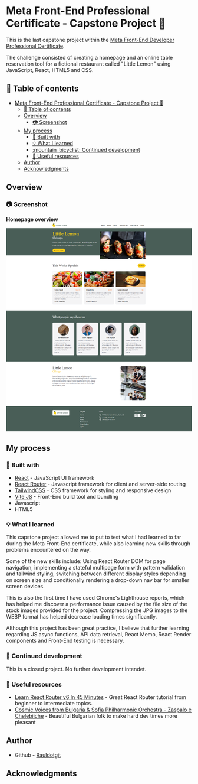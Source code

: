 # Meta Front-End Professional Certificate - Capstone Project :lemon:

This is the last capstone project within the [Meta Front-End Developer Professional Certificate](https://www.coursera.org/professional-certificates/meta-front-end-developer).

The challenge consisted of creating a homepage and an online table reservation tool for a fictional restaurant called "Little Lemon" using JavaScript, React, HTML5 and CSS.
  
## :book: Table of contents

- [Meta Front-End Professional Certificate - Capstone Project :lemon:](#meta-front-end-professional-certificate---capstone-project-lemon)
  - [:book: Table of contents](#book-table-of-contents)
  - [Overview](#overview)
    - [:camera: Screenshot](#camera-screenshot)
  - [My process](#my-process)
    - [:wrench: Built with](#wrench-built-with)
    - [:bulb: What I learned](#bulb-what-i-learned)
    - [:mountain\_bicyclist: Continued development](#mountain_bicyclist-continued-development)
    - [:cake: Useful resources](#cake-useful-resources)
  - [Author](#author)
  - [Acknowledgments](#acknowledgments)

## Overview

### :camera: Screenshot

**Homepage overview**
![Home](/public/screenshots/page.png "Homepage overview")


## My process

### :wrench: Built with

- [React](https://react.dev/) - JavaScript UI framework
- [React Router](https://reactrouter.com/en/main) - Javascript framework for client and server-side routing
- [TailwindCSS](https://tailwindcss.com/) - CSS framework for styling and responsive design
- [Vite JS](https://vitejs.dev/) - Front-End build tool and bundling 
- Javascript
- HTML5

### :bulb: What I learned

This capstone project allowed me to put to test what I had learned to far during the Meta Front-End certificate, while also learning new skills through problems encountered on the way.

Some of the new skills include: Using React Router DOM for page navigation, implementing a stateful multipage form with pattern validation and tailwind styling, switching between different display styles depending on screen size and conditionally rendering a drop-down nav bar for smaller screen devices.  

This is also the first time I have used Chrome's Lighthouse reports, which has helped me discover a performance issue caused by the file size of the stock images provided for the project. Compressing the JPG images to the WEBP format has helped decrease loading times significantly.

Although this project has been great practice, I believe that further learning regarding JS async functions, API data retrieval, React Memo, React Render components and Front-End testing is necessary.


### :mountain_bicyclist: Continued development

This is a closed project. No further development intendet.

### :cake: Useful resources

- [Learn React Router v6 In 45 Minutes](https://www.youtube.com/watch?v=Ul3y1LXxzdU&t=1341s) - Great React Router tutorial from beginner to intermediate topics.  
- [Cosmic Voices from Bulgaria & Sofia Philharmonic Orchestra - Zaspalo e Chelebiiche](https://www.youtube.com/watch?v=UsDtmdWFBxU) - Beautiful Bulgarian folk to make hard dev times more pleasant

## Author

- Github - [Rauldotgit](https://github/rauldotgit)

## Acknowledgments